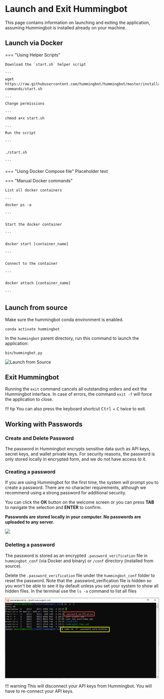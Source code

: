 # Launch and Exit Hummingbot

This page contains information on launching and exiting the application, assuming Hummingbot is installed already on your machine.

## Launch via Docker

=== "Using Helper Scripts"

    Download the `start.sh` helper script

    ```
    wget https://raw.githubusercontent.com/hummingbot/hummingbot/master/installation/docker-commands/start.sh
   
    ```
    Change permissions

    ```
    chmod a+x start.sh

    ```
    Run the script

    ```
    
    ./start.sh
    
    ```

=== "Using Docker Compose file"
    Placeholder text

=== "Manual Docker commands"

    List all docker containers
        
    ```
    docker ps -a

    ```
    
    Start the docker container

    ```

    docker start [container_name]
     
    ``` 
    
    Connect to the container

    ```
    
    docker attach [container_name]

    ```     

## Launch from source

Make sure the hummingbot conda environment is enabled.

```
conda activate hummingbot
```

In the `hummingbot` parent directory, run this command to launch the application:

```
bin/hummingbot.py
```

![Launch from Source](../../../assets/img/launch-from-source.gif)

## Exit Hummingbot

Running the `exit` command cancels all outstanding orders and exit the Hummingbot interface. In case of errors, the command `exit -f` will force the application to close.

!!! tip
    You can also press the keyboard shortcut <kbd>Ctrl</kbd> + <kbd>C</kbd> twice to exit.

## Working with Passwords

### Create and Delete Password

The password in Hummingbot encrypts sensitive data such as API keys, secret keys, and wallet private keys. For security reasons, the password is only stored locally in encrypted form, and we do not have access to it.

### Creating a password

If you are using Hummingbot for the first time, the system will prompt you to create a password. There are no character requirements, although we recommend using a strong password for additional security.

You can click the **OK** button on the welcome screen or you can press **TAB** to navigate the selection and **ENTER** to confirm.

**Passwords are stored locally in your computer. No passwords are uploaded to any server.**

![](/assets/img/welcome.gif)

### Deleting a password

The password is stored as an encrypted `.password_verification` file in `hummingbot_conf` (via Docker and binary) or `/conf` directory (installed from source).

Delete the `.password_verification` file under the `hummingbot_conf` folder to reset the password. Note that the .password_verification file is hidden so you won't be able to see it by default unless you set your system to show all hidden files. In the terminal use the `ls -a` command to list all files

![password](../../assets/password.png)

!!! warning
    This will disconnect your API keys from Hummingbot. You will have to re-connect your API keys.
